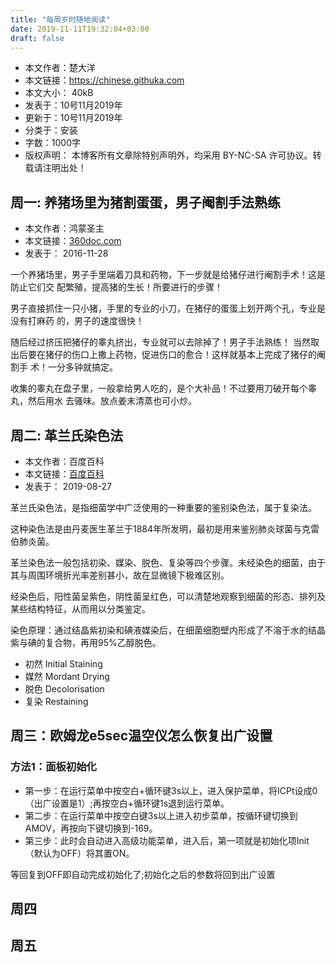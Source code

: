 ```yaml
---
title: "每周岁时随地阅读"
date: 2019-11-11T19:32:04+03:00
draft: false
---
```


* 本文作者：楚大洋
* 本文链接：https://chinese.githuka.com
* 本文大小： 40kB
* 发表于：10号11月2019年
* 更新于：10号11月2019年
* 分类于：安装
* 字数：1000字
* 版权声明： 本博客所有文章除特别声明外，均采用 BY-NC-SA 许可协议。转载请注明出处！


## 周一: 养猪场里为猪割蛋蛋，男子阉割手法熟练
* 本文作者：鸿蒙圣主
* 本文链接：[360doc.com](http://www.360doc.com/content/16/1128/11/26624732_610128106.shtml)
* 发表于： 2016-11-28

一个养猪场里，男子手里端着刀具和药物，下一步就是给猪仔进行阉割手术！这是防止它们交
配繁殖，提高猪的生长！所要进行的步骤！

男子直接抓住一只小猪，手里的专业的小刀，在猪仔的蛋蛋上划开两个孔，专业是没有打麻药
的，男子的速度很快！

随后经过挤压把猪仔的睾丸挤出，专业就可以去除掉了！男子手法熟练！
当然取出后要在猪仔的伤口上撒上药物，促进伤口的愈合！这样就基本上完成了猪仔的阉割手
术！一分多钟就搞定。

收集的睾丸在盘子里，一般拿给男人吃的，是个大补品！不过要用刀破开每个睾丸，然后用水
去骚味。放点姜末清蒸也可小炒。

## 周二: 革兰氏染色法

* 本文作者：百度百科
* 本文链接：[百度百科](https://baike.baidu.com/item/%E9%9D%A9%E5%85%B0%E6%B0%8F%E6%9F%93%E8%89%B2%E6%B3%95/712790?fr=aladdin)
* 发表于： 2019-08-27

革兰氏染色法，是指细菌学中广泛使用的一种重要的鉴别染色法，属于复染法。

这种染色法是由丹麦医生革兰于1884年所发明，最初是用来鉴别肺炎球菌与克雷伯肺炎菌。

革兰染色法一般包括初染、媒染、脱色、复染等四个步骤。未经染色的细菌，由于其与周围环境折光率差别甚小，故在显微镜下极难区别。

经染色后，阳性菌呈紫色，阴性菌呈红色，可以清楚地观察到细菌的形态、排列及某些结构特征，从而用以分类鉴定。

染色原理：通过结晶紫初染和碘液媒染后，在细菌细胞壁内形成了不溶于水的结晶紫与碘的复合物，再用95%乙醇脱色。

* 初然 Initial Staining
* 媒然 Mordant Drying
* 脱色 Decolorisation
* 复染 Restaining

## 周三：欧姆龙e5sec温空仪怎么恢复出广设置
### 方法1：面板初始化
* 第一步：在运行菜单中按空白+循环键3s以上，进入保护菜单，将ICPt设成0（出广设置是1）;再按空白+循环键1s退到运行菜单。
* 第二步：在运行菜单中按空白键3s以上进入初步菜单，按循环键切换到AMOV，再按向下键切换到-169。
* 第三步：此时会自动进入高级功能菜单，进入后，第一项就是初始化项Init（默认为OFF）将其置ON。

等回复到OFF即自动完成初始化了;初始化之后的参数将回到出广设置


## 周四
## 周五
